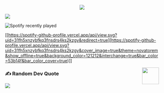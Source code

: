 <div>
           
<p align='center'>
<img src='https://github-widgetbox.vercel.app/api/profile?username=lahiruroot&data=followers,repositories,stars,commits'>
</p>           
      
[![](https://visitcount.itsvg.in/api?id=lahiruroot&label=Profile%20Views&icon=6&pretty=true)](https://visitcount.itsvg.in)
<!-- Proudly created with GPRM ( https://gprm.itsvg.in ) -->
                     
![Spotify recently played](https://spotify-recently-played-readme.vercel.app/api?user=31fh5xnzybfkq3fnsdrs4ks2kzgy&count=1)

[[https://spotify-github-profile.vercel.app/api/view.svg?uid=31fh5xnzybfkq3fnsdrs4ks2kzgy&redirect=true][https://spotify-github-profile.vercel.app/api/view.svg?uid=31fh5xnzybfkq3fnsdrs4ks2kzgy&cover_image=true&theme=novatorem&show_offline=true&background_color=121212&interchange=true&bar_color=53b14f&bar_color_cover=true)]]
          
<img src="https://education.github.com/assets/next/campus-experts/ce-flag-59b436097e6168e12b543fec9e936037ff777d1c0160fa4b07cd7394d8779418.png" width=55px align="right"/>

            

### ✍️ Random Dev Quote
![](https://quotes-github-readme.vercel.app/api?type=horizontal&theme=radical)
            
 

